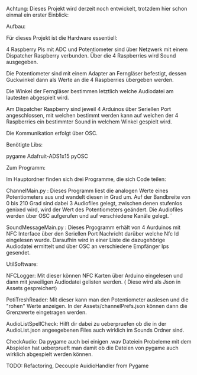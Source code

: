 Achtung: 
Dieses Projekt wird derzeit noch entwickelt, trotzdem hier schon einmal ein erster Einblick:

Aufbau: 

Für dieses Projekt ist die Hardware essentiell:

4 Raspberry Pis mit ADC und Potentiometer sind über Netzwerk mit einem Dispatcher Raspberry verbunden.
Über die 4 Raspberries wird Sound ausgegeben.

Die Potentiometer sind mit einem Adapter an Ferngläser befestigt, dessen Guckwinkel dann als Werte an die 4 Raspberries übergeben werden. 

Die Winkel der Ferngläser bestimmen letztlich welche Audiodatei am lautesten abgespielt wird.

Am Dispatcher Raspberry sind jeweil 4 Arduinos über Seriellen Port angeschlossen, mit welchen bestimmt werden kann auf welchen der 4 Raspberries ein bestimmter Sound in welchem Winkel gespielt wird. 

Die Kommunikation erfolgt über OSC.

Benötigte Libs:

pygame
Adafruit-ADS1x15
pyOSC

Zum Programm: 

Im Hauptordner finden sich drei Programme, die sich Code teilen:

ChannelMain.py : Dieses Programm liest die analogen Werte eines Potentiometers aus und wandelt diesen in Grad um. Auf der Bandbreite von 0 bis 210 Grad sind dabei 3 Audiofiles gelegt, zwischen denen stufenlos genixed wird, wird der Wert des Potentiometers geändert. 
Die Audiofiles werden über OSC aufgerufen und auf verschiedene Kanäle gelegt. ´

SoundMessageMain.py : Dieses Prgogramm erhält von 4 Aurduinos mit NFC Interface über den Seriellen Port Nachricht darüber welche Nfc Id eingelesen wurde. Daraufhin wird in einer Liste die dazugehörige Audiodatei ermittelt und über OSC an verschiedene Empfänger Ips gesendet. 

UtilSoftware: 

NFCLogger: Mit dieser können NFC Karten über Arduino eingelesen  und dann mit jeweiligen Audiodatei gelisten werden. ( Diese wird als Json in Assets gespreichert)

PotiTreshReader:
Mit dieser kann man den Potentiometer auslesen und die "rohen" Werte anzeigen.
In der Assets/channelPrefs.json können dann die Grenzwerte eingetragen werden.

AudioListSpellCheck: 
Hilft dir dabei zu ueberpruefen ob die in der AudioList.json angeegebenen Files auch wirklich im Sounds Ordner sind.

CheckAudio: 
Da pygame auch bei einigen .wav Dateiein Probeleme mit dem Abspielen hat ueberprueft man damit ob die Dateien von pygame auch wirklich abgespielt werden können.

TODO: Refactoring, Decouple AuidioHandler from Pygame